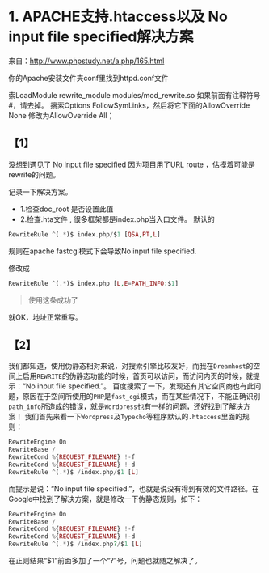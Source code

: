 # 1. APACHE支持.htaccess以及 No input file specified解决方案
来自：http://www.phpstudy.net/a.php/165.html

你的Apache安装文件夹conf里找到httpd.conf文件

索LoadModule rewrite_module modules/mod_rewrite.so 如果前面有注释符号#，请去掉。
搜索Options FollowSymLinks，然后将它下面的AllowOverride None 修改为AllowOverride All；

## 【1】

没想到遇见了 No input file specified   因为项目用了URL route ，估摸着可能是rewrite的问题。

记录一下解决方案。

* 1.检查doc_root 是否设置此值
* 2.检查.hta文件 , 很多框架都是index.php当入口文件。
默认的
```php
RewriteRule ^(.*)$ index.php/$1 [QSA,PT,L]
```
规则在apache fastcgi模式下会导致No input file specified.

修改成
```php
RewriteRule ^(.*)$ index.php [L,E=PATH_INFO:$1]
```
> 使用这条成功了

就OK，地址正常重写。

## 【2】

我们都知道，使用伪静态相对来说，对搜索引擎比较友好，而我在`Dreamhost`的空间上启用`REWRITE`的伪静态功能的时候，首页可以访问，而访问内页的时候，就提示：“No input file specified.”。
百度搜索了一下，发现还有其它空间商也有此问题，原因在于空间所使用的`PHP`是`fast_cgi`模式，而在某些情况下，不能正确识别`path_info`所造成的错误，就是`Wordpress`也有一样的问题，还好找到了解决方案！
我们首先来看一下`Wordpress`及`Typecho`等程序默认的`.htaccess`里面的规则：
```php
RewriteEngine On
RewriteBase /
RewriteCond %{REQUEST_FILENAME} !-f
RewriteCond %{REQUEST_FILENAME} !-d
RewriteRule ^(.*)$ /index.php/$1 [L]
```

而提示是说：“No input file specified.”，也就是说没有得到有效的文件路径。在Google中找到了解决方案，就是修改一下伪静态规则，如下：
```php
RewriteEngine On
RewriteBase /
RewriteCond %{REQUEST_FILENAME} !-f
RewriteCond %{REQUEST_FILENAME} !-d
RewriteRule ^(.*)$ /index.php?/$1 [L]
```

在正则结果“$1”前面多加了一个“?”号，问题也就随之解决了。
